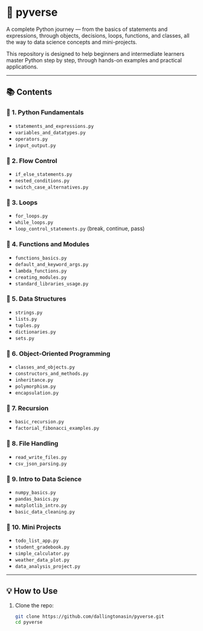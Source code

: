 # 🚀 pyverse

A complete Python journey — from the basics of statements and expressions, through objects, decisions, loops, functions, and classes, all the way to data science concepts and mini-projects.

This repository is designed to help beginners and intermediate learners master Python step by step, through hands-on examples and practical applications.

---

## 📚 Contents

### 🔹 1. Python Fundamentals
- `statements_and_expressions.py`
- `variables_and_datatypes.py`
- `operators.py`
- `input_output.py`

### 🔹 2. Flow Control
- `if_else_statements.py`
- `nested_conditions.py`
- `switch_case_alternatives.py`

### 🔹 3. Loops
- `for_loops.py`
- `while_loops.py`
- `loop_control_statements.py` (break, continue, pass)

### 🔹 4. Functions and Modules
- `functions_basics.py`
- `default_and_keyword_args.py`
- `lambda_functions.py`
- `creating_modules.py`
- `standard_libraries_usage.py`

### 🔹 5. Data Structures
- `strings.py`
- `lists.py`
- `tuples.py`
- `dictionaries.py`
- `sets.py`

### 🔹 6. Object-Oriented Programming
- `classes_and_objects.py`
- `constructors_and_methods.py`
- `inheritance.py`
- `polymorphism.py`
- `encapsulation.py`

### 🔹 7. Recursion
- `basic_recursion.py`
- `factorial_fibonacci_examples.py`

### 🔹 8. File Handling
- `read_write_files.py`
- `csv_json_parsing.py`

### 🔹 9. Intro to Data Science
- `numpy_basics.py`
- `pandas_basics.py`
- `matplotlib_intro.py`
- `basic_data_cleaning.py`

### 🔹 10. Mini Projects
- `todo_list_app.py`
- `student_gradebook.py`
- `simple_calculator.py`
- `weather_data_plot.py`
- `data_analysis_project.py`

---

## 💡 How to Use

1. Clone the repo:
   ```bash
   git clone https://github.com/dallingtonasin/pyverse.git
   cd pyverse
